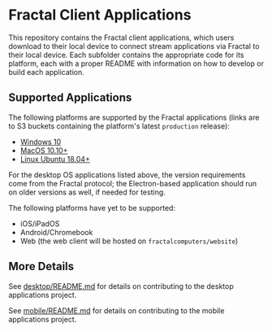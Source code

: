 # Fractal Client Applications

This repository contains the Fractal client applications, which users download to their local device to connect stream applications via Fractal to their local device. Each subfolder contains the appropriate code for its platform, each with a proper README with information on how to develop or build each application.

## Supported Applications

The following platforms are supported by the Fractal applications (links are to S3 buckets containing the platform's latest `production` release):

- [Windows 10](https://s3.console.aws.amazon.com/s3/buckets/fractal-windows-application-release/?region=us-east-1)
- [MacOS 10.10+](https://s3.console.aws.amazon.com/s3/buckets/fractal-mac-application-release/?region=us-east-1)
- [Linux Ubuntu 18.04+](https://s3.console.aws.amazon.com/s3/buckets/fractal-linux-application-release/?region=us-east-1)

For the desktop OS applications listed above, the version requirements come from the Fractal protocol; the Electron-based application should run on older versions as well, if needed for testing.

The following platforms have yet to be supported:
- iOS/iPadOS
- Android/Chromebook
- Web (the web client will be hosted on `fractalcomputers/website`)

## More Details

See [desktop/README.md](desktop/README.md) for details on contributing to the desktop applications project.

See [mobile/README.md](mobile/README.md) for details on contributing to the mobile applications project.
